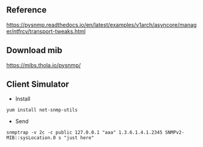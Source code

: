 ## Reference
https://pysnmp.readthedocs.io/en/latest/examples/v1arch/asyncore/manager/ntfrcv/transport-tweaks.html


## Download mib
https://mibs.thola.io/pysnmp/


## Client Simulator
- Install
```
yum install net-snmp-utils
```

- Send
```
snmptrap -v 2c -c public 127.0.0.1 "aaa" 1.3.6.1.4.1.2345 SNMPv2-MIB::sysLocation.0 s "just here" 
```

